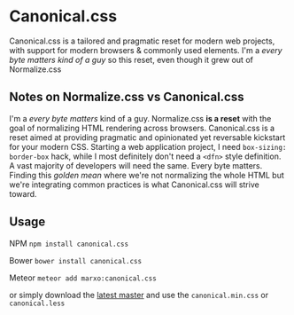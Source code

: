 # Canonical.css
Canonical.css is a tailored and pragmatic reset for modern web projects, with support for modern browsers & commonly used elements. I'm a *every byte matters kind of a guy* so this reset, even though it grew out of Normalize.css

## Notes on Normalize.css vs Canonical.css
I'm a *every byte matters* kind of a guy. Normalize.css **is a reset** with the goal of normalizing HTML rendering across browsers. Canonical.css is a reset aimed at providing pragmatic and opinionated yet reversable kickstart for your modern CSS. Starting a web application project, I need `box-sizing: border-box` hack, while I most definitely don't need a `<dfn>` style definition. A vast majority of developers will need the same. Every byte matters. Finding this *golden mean* where we're not normalizing the whole HTML but we're integrating common practices is what Canonical.css will strive toward.

## Usage
NPM `npm install canonical.css`

Bower `bower install canonical.css`

Meteor `meteor add marxo:canonical.css`

or simply download the [latest master](https://github.com/marxo/Canonical.css/archive/master.zip) and use the `canonical.min.css` or `canonical.less`
